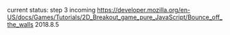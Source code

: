 current status:
step 3 incoming
https://developer.mozilla.org/en-US/docs/Games/Tutorials/2D_Breakout_game_pure_JavaScript/Bounce_off_the_walls
2018.8.5
